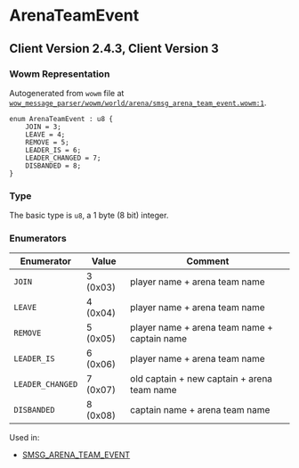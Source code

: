 # ArenaTeamEvent

## Client Version 2.4.3, Client Version 3

### Wowm Representation

Autogenerated from `wowm` file at [`wow_message_parser/wowm/world/arena/smsg_arena_team_event.wowm:1`](https://github.com/gtker/wow_messages/tree/main/wow_message_parser/wowm/world/arena/smsg_arena_team_event.wowm#L1).

```rust,ignore
enum ArenaTeamEvent : u8 {
    JOIN = 3;
    LEAVE = 4;
    REMOVE = 5;
    LEADER_IS = 6;
    LEADER_CHANGED = 7;
    DISBANDED = 8;
}
```
### Type
The basic type is `u8`, a 1 byte (8 bit) integer.
### Enumerators
| Enumerator | Value  | Comment |
| --------- | -------- | ------- |
| `JOIN` | 3 (0x03) | player name + arena team name |
| `LEAVE` | 4 (0x04) | player name + arena team name |
| `REMOVE` | 5 (0x05) | player name + arena team name + captain name |
| `LEADER_IS` | 6 (0x06) | player name + arena team name |
| `LEADER_CHANGED` | 7 (0x07) | old captain + new captain + arena team name |
| `DISBANDED` | 8 (0x08) | captain name + arena team name |

Used in:
* [SMSG_ARENA_TEAM_EVENT](smsg_arena_team_event.md)

